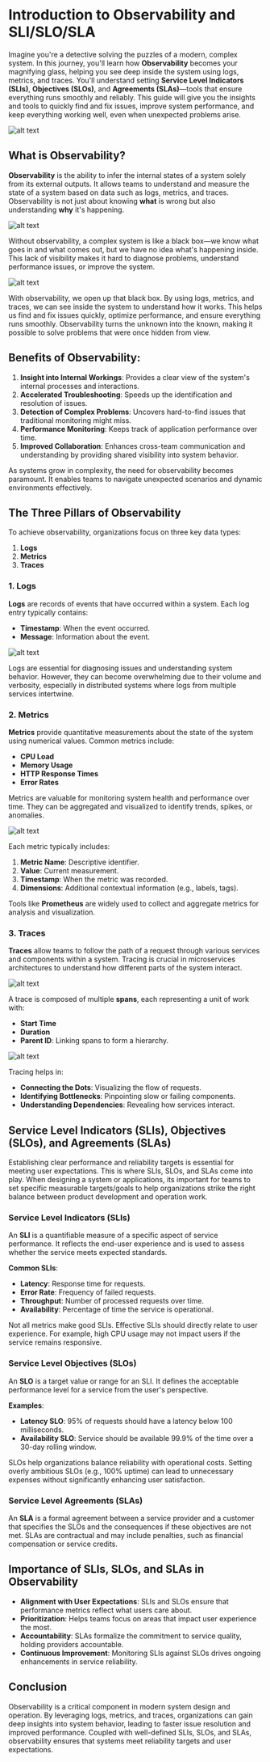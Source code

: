 # Introduction to Observability and SLI/SLO/SLA

Imagine you're a detective solving the puzzles of a modern, complex system. In this journey, you'll learn how **Observability** becomes your magnifying glass, helping you see deep inside the system using logs, metrics, and traces. You'll understand setting **Service Level Indicators (SLIs)**, **Objectives (SLOs)**, and **Agreements (SLAs)**—tools that ensure everything runs smoothly and reliably. This guide will give you the insights and tools to quickly find and fix issues, improve system performance, and keep everything working well, even when unexpected problems arise.

![alt text](images/obs.svg)

## What is Observability?

**Observability** is the ability to infer the internal states of a system solely from its external outputs. It allows teams to understand and measure the state of a system based on data such as logs, metrics, and traces. Observability is not just about knowing **what** is wrong but also understanding **why** it's happening.

![alt text](./images/without-obs.svg)

Without observability, a complex system is like a black box—we know what goes in and what comes out, but we have no idea what's happening inside. This lack of visibility makes it hard to diagnose problems, understand performance issues, or improve the system. 

![alt text](./images/with-obs.svg)

With observability, we open up that black box. By using logs, metrics, and traces, we can see inside the system to understand how it works. This helps us find and fix issues quickly, optimize performance, and ensure everything runs smoothly. Observability turns the unknown into the known, making it possible to solve problems that were once hidden from view.

## Benefits of Observability:

1. **Insight into Internal Workings**: Provides a clear view of the system's internal processes and interactions.
2. **Accelerated Troubleshooting**: Speeds up the identification and resolution of issues.
3. **Detection of Complex Problems**: Uncovers hard-to-find issues that traditional monitoring might miss.
4. **Performance Monitoring**: Keeps track of application performance over time.
5. **Improved Collaboration**: Enhances cross-team communication and understanding by providing shared visibility into system behavior.

As systems grow in complexity, the need for observability becomes paramount. It enables teams to navigate unexpected scenarios and dynamic environments effectively.


## The Three Pillars of Observability

To achieve observability, organizations focus on three key data types:

1. **Logs**
2. **Metrics**
3. **Traces**

### 1. Logs

**Logs** are records of events that have occurred within a system. Each log entry typically contains:

- **Timestamp**: When the event occurred.
- **Message**: Information about the event.


![alt text](./images/image.png)

Logs are essential for diagnosing issues and understanding system behavior. However, they can become overwhelming due to their volume and verbosity, especially in distributed systems where logs from multiple services intertwine.

### 2. Metrics

**Metrics** provide quantitative measurements about the state of the system using numerical values. Common metrics include:

- **CPU Load**
- **Memory Usage**
- **HTTP Response Times**
- **Error Rates**

Metrics are valuable for monitoring system health and performance over time. They can be aggregated and visualized to identify trends, spikes, or anomalies.

![alt text](./images/metrics.svg)

Each metric typically includes:

1. **Metric Name**: Descriptive identifier.
2. **Value**: Current measurement.
3. **Timestamp**: When the metric was recorded.
4. **Dimensions**: Additional contextual information (e.g., labels, tags).

Tools like **Prometheus** are widely used to collect and aggregate metrics for analysis and visualization.

### 3. Traces

**Traces** allow teams to follow the path of a request through various services and components within a system. Tracing is crucial in microservices architectures to understand how different parts of the system interact.

![alt text](./images/trace-01.svg)

A trace is composed of multiple **spans**, each representing a unit of work with:

- **Start Time**
- **Duration**
- **Parent ID**: Linking spans to form a hierarchy.

![alt text](./images/trace-02.svg)

Tracing helps in:

- **Connecting the Dots**: Visualizing the flow of requests.
- **Identifying Bottlenecks**: Pinpointing slow or failing components.
- **Understanding Dependencies**: Revealing how services interact.


## Service Level Indicators (SLIs), Objectives (SLOs), and Agreements (SLAs)

Establishing clear performance and reliability targets is essential for meeting user expectations. This is where SLIs, SLOs, and SLAs come into play. When designing a system or applications, its important for teams to set
specific measurable targets/goals to help organizations strike the right balance
between product development and operation work.

### Service Level Indicators (SLIs)

An **SLI** is a quantifiable measure of a specific aspect of service performance. It reflects the end-user experience and is used to assess whether the service meets expected standards.

**Common SLIs**:

- **Latency**: Response time for requests.
- **Error Rate**: Frequency of failed requests.
- **Throughput**: Number of processed requests over time.
- **Availability**: Percentage of time the service is operational.

Not all metrics make good SLIs. Effective SLIs should directly relate to user experience. For example, high CPU usage may not impact users if the service remains responsive.

### Service Level Objectives (SLOs)

An **SLO** is a target value or range for an SLI. It defines the acceptable performance level for a service from the user's perspective.

**Examples**:

- **Latency SLO**: 95% of requests should have a latency below 100 milliseconds.
- **Availability SLO**: Service should be available 99.9% of the time over a 30-day rolling window.

SLOs help organizations balance reliability with operational costs. Setting overly ambitious SLOs (e.g., 100% uptime) can lead to unnecessary expenses without significantly enhancing user satisfaction.

### Service Level Agreements (SLAs)

An **SLA** is a formal agreement between a service provider and a customer that specifies the SLOs and the consequences if these objectives are not met. SLAs are contractual and may include penalties, such as financial compensation or service credits.


## Importance of SLIs, SLOs, and SLAs in Observability

- **Alignment with User Expectations**: SLIs and SLOs ensure that performance metrics reflect what users care about.
- **Prioritization**: Helps teams focus on areas that impact user experience the most.
- **Accountability**: SLAs formalize the commitment to service quality, holding providers accountable.
- **Continuous Improvement**: Monitoring SLIs against SLOs drives ongoing enhancements in service reliability.

## Conclusion

Observability is a critical component in modern system design and operation. By leveraging logs, metrics, and traces, organizations can gain deep insights into system behavior, leading to faster issue resolution and improved performance. Coupled with well-defined SLIs, SLOs, and SLAs, observability ensures that systems meet reliability targets and user expectations.




